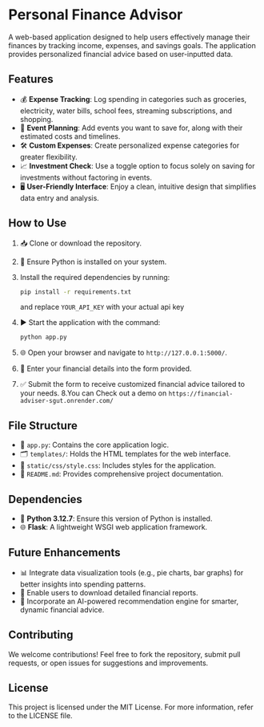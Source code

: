# Personal Finance Advisor

A web-based application designed to help users effectively manage their finances by tracking income, expenses, and savings goals. The application provides personalized financial advice based on user-inputted data.

## Features

- 💰 **Expense Tracking**: Log spending in categories such as groceries, electricity, water bills, school fees, streaming subscriptions, and shopping.
- 🎉 **Event Planning**: Add events you want to save for, along with their estimated costs and timelines.
- 🛠️ **Custom Expenses**: Create personalized expense categories for greater flexibility.
- 📈 **Investment Check**: Use a toggle option to focus solely on saving for investments without factoring in events.
- 🖥️ **User-Friendly Interface**: Enjoy a clean, intuitive design that simplifies data entry and analysis.

## How to Use

1. 📥 Clone or download the repository.
2. 🐍 Ensure Python is installed on your system.
3. Install the required dependencies by running:

   ```bash
   pip install -r requirements.txt
   ```
   and replace `YOUR_API_KEY` with your actual api key

4. ▶️ Start the application with the command:

   ```bash
   python app.py
   ```
   
5. 🌐 Open your browser and navigate to `http://127.0.0.1:5000/`.
6. 📝 Enter your financial details into the form provided.
7. ✅ Submit the form to receive customized financial advice tailored to your needs.
8.You can Check out a demo on `https://financial-adviser-sgut.onrender.com/`

## File Structure

- 📜 `app.py`: Contains the core application logic.
- 🗂️ `templates/`: Holds the HTML templates for the web interface.
- 🎨 `static/css/style.css`: Includes styles for the application.
- 📖 `README.md`: Provides comprehensive project documentation.

## Dependencies

- 🐍 **Python 3.12.7**: Ensure this version of Python is installed.
- 🌐 **Flask**: A lightweight WSGI web application framework.

## Future Enhancements

- 📊 Integrate data visualization tools (e.g., pie charts, bar graphs) for better insights into spending patterns.
- 📄 Enable users to download detailed financial reports.
- 🤖 Incorporate an AI-powered recommendation engine for smarter, dynamic financial advice.

## Contributing

We welcome contributions! Feel free to fork the repository, submit pull requests, or open issues for suggestions and improvements.

## License

This project is licensed under the MIT License. For more information, refer to the LICENSE file.

